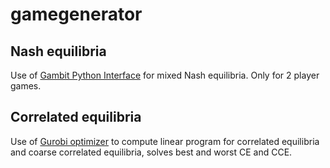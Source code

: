 # gamegenerator

## Nash equilibria
Use of [Gambit Python Interface](http://www.gambit-project.org/gambit13/pyapi.html) for mixed Nash equilibria. Only for 2 player games.
## Correlated equilibria
Use of [Gurobi optimizer](http://www.gurobi.com) to compute linear program for correlated equilibria and coarse correlated equilibria, solves best and worst CE and CCE.